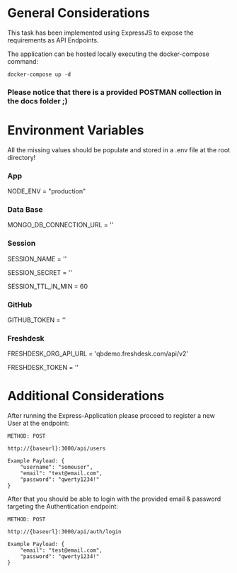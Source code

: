 # General Considerations
This task has been implemented using ExpressJS to expose the requirements as API Endpoints.

The application can be hosted locally executing the docker-compose command:
```shell
docker-compose up -d
```
### Please notice that there is a provided POSTMAN collection in the docs folder ;)

# Environment Variables

All the missing values should be populate and stored in a .env file at the root directory!

### App
NODE_ENV = "production"
### Data Base
MONGO_DB_CONNECTION_URL = ''
### Session
SESSION_NAME = ''

SESSION_SECRET = ''

SESSION_TTL_IN_MIN = 60
### GitHub
GITHUB_TOKEN = ''
### Freshdesk
FRESHDESK_ORG_API_URL = 'qbdemo.freshdesk.com/api/v2'

FRESHDESK_TOKEN =  ''

# Additional Considerations

After running the Express-Application please proceed to register a new User at the endpoint:
```
METHOD: POST

http://{baseurl}:3000/api/users

Example Payload: {
    "username": "someuser",
    "email": "test@email.com",
    "password": "qwerty1234!" 
}
```
After that you should be able to login with the provided email & password targeting the Authentication endpoint:
```
METHOD: POST

http://{baseurl}:3000/api/auth/login

Example Payload: {
    "email": "test@email.com",
    "password": "qwerty1234!" 
}
